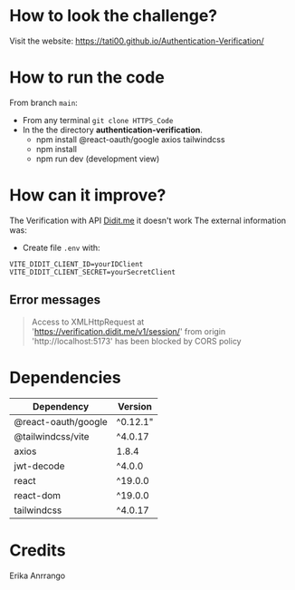 # How to look the challenge?
Visit the website: https://tati00.github.io/Authentication-Verification/

# How to run the code
From branch `main`:
- From any terminal `git clone HTTPS_Code`
- In the the directory **authentication-verification**.
  - npm install @react-oauth/google axios tailwindcss
  - npm install
  - npm run dev (development view)

# How can it improve?
The Verification with API [Didit.me](https://docs.didit.me/identity-verification) it doesn't work
The external information was:
-  Create file `.env` with:
````
VITE_DIDIT_CLIENT_ID=yourIDClient
VITE_DIDIT_CLIENT_SECRET=yourSecretClient
````
## Error messages
>Access to XMLHttpRequest at 'https://verification.didit.me/v1/session/' from origin 'http://localhost:5173' has been blocked by CORS policy

# Dependencies
|Dependency|Version|
|---|---|
|@react-oauth/google|^0.12.1"|
|@tailwindcss/vite|^4.0.17|
|axios|1.8.4|
|jwt-decode|^4.0.0|
|react|^19.0.0|
|react-dom|^19.0.0|
|tailwindcss|^4.0.17|

# Credits
Erika Anrrango
